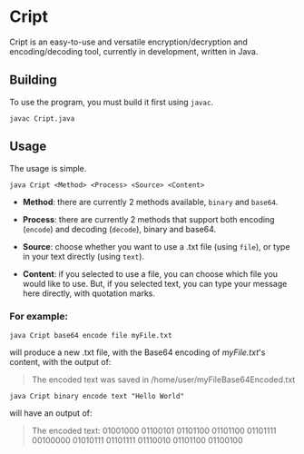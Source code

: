 # Cript
Cript is an easy-to-use and versatile encryption/decryption and encoding/decoding tool, currently in development, written in Java.

## Building
To use the program, you must build it first using `javac`.

`javac Cript.java`

## Usage
The usage is simple.

`java Cript <Method> <Process> <Source> <Content>`

- **Method**: there are currently 2 methods available, `binary` and `base64`.

- **Process**: there are currently 2 methods that support both encoding (`encode`) and decoding (`decode`), binary and base64.

- **Source**: choose whether you want to use a .txt file (using `file`), or type in your text directly (using `text`).

- **Content**: if you selected to use a file, you can choose which file you would like to use. But, if you selected text, you can type your message here directly, with quotation marks.


### For example:

`java Cript base64 encode file myFile.txt` 

will produce a new .txt file, with the Base64 encoding of *myFile.txt*'s content, with the output of:

>The encoded text was saved in /home/user/myFileBase64Encoded.txt


`java Cript binary encode text "Hello World"`

will have an output of:

>The encoded text: 01001000 01100101 01101100 01101100 01101111 00100000 01010111 01101111 01110010 01101100 01100100
